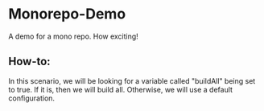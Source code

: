 # Monorepo-Demo
A demo for a mono repo. How exciting!

## How-to:

In this scenario, we will be looking for a variable called "buildAll" being set to true. If it is, then we will build all. Otherwise, we will use a default configuration.